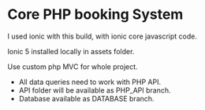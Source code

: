# Core PHP booking System

I used ionic with this build, with ionic core javascript code.

Ionic 5 installed locally in assets folder.

Use custom php MVC for whole project.

<ul>
    <li>All data queries need to work with PHP API.</li>
    <li>API folder will be available as PHP_API branch.</li>
    <li>Database available as DATABASE branch.</li>
<ul>